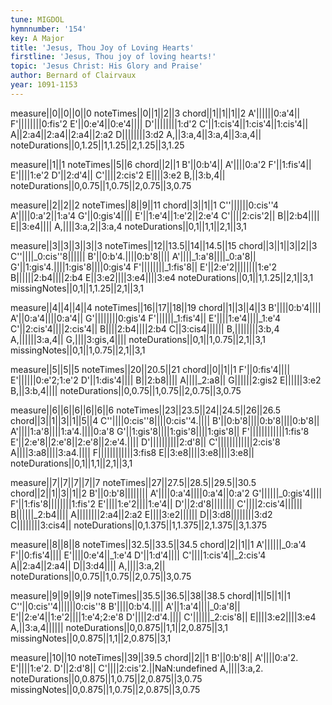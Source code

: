```yaml
---
tune: MIGDOL
hymnnumber: '154'
key: A Major
title: 'Jesus, Thou Joy of Loving Hearts'
firstline: 'Jesus, Thou joy of loving hearts!'
topic: 'Jesus Christ: His Glory and Praise'
author: Bernard of Clairvaux
year: 1091-1153
---
```

measure||0||0||0||0
noteTimes||0||1||2||3
chord||1||1||1||2
A'||||||0:a'4||
F'||||||||0:fis'2
E'||0:e'4||0:e'4||||
D'||||||||1:d'2
C'||1:cis'4||1:cis'4||1:cis'4||
A||2:a4||2:a4||2:a4||2:a2
D||||||||3:d2
A,||3:a,4||3:a,4||3:a,4||
noteDurations||0,1.25||1,1.25||2,1.25||3,1.25

measure||1||1
noteTimes||5||6
chord||2||1
B'||0:b'4||
A'||||0:a'2
F'||1:fis'4||
E'||||1:e'2
D'||2:d'4||
C'||||2:cis'2
E||||3:e2
B,||3:b,4||
noteDurations||0,0.75||1,0.75||2,0.75||3,0.75

measure||2||2||2
noteTimes||8||9||11
chord||3||1||1
C''||||||0:cis''4
A'||||0:a'2||1:a'4
G'||0:gis'4||||
E'||1:e'4||1:e'2||2:e'4
C'||||2:cis'2||
B||2:b4||||
E||3:e4||||
A,||||3:a,2||3:a,4
noteDurations||0,1||1,1||2,1||3,1

measure||3||3||3||3||3
noteTimes||12||13.5||14||14.5||15
chord||3||1||3||2||3
C''||||_0:cis''8||||||
B'||0:b'4.||||0:b'8||||
A'||||_1:a'8||||_0:a'8||
G'||1:gis'4.||||1:gis'8||||0:gis'4
F'||||||||_1:fis'8||
E'||2:e'2||||||||1:e'2
B||||||2:b4||||2:b4
E||3:e2||||3:e4||||3:e4
noteDurations||0,1||1,1.25||2,1||3,1
missingNotes||0,1||1,1.25||2,1||3,1

measure||4||4||4||4
noteTimes||16||17||18||19
chord||1||3||4||3
B'||||0:b'4||||
A'||0:a'4||||0:a'4||
G'||||||||0:gis'4
F'||||||_1:fis'4||
E'||||1:e'4||||_1:e'4
C'||2:cis'4||||2:cis'4||
B||||2:b4||||2:b4
C||3:cis4||||||
B,||||||||3:b,4
A,||||||3:a,4||
G,||||3:gis,4||||
noteDurations||0,1||1,0.75||2,1||3,1
missingNotes||0,1||1,0.75||2,1||3,1

measure||5||5||5
noteTimes||20||20.5||21
chord||0||1||1
F'||0:fis'4||||
E'||||||0:e'2;1:e'2
D'||1:dis'4||||
B||2:b8||||
A||||_2:a8||
G||||||2:gis2
E||||||3:e2
B,||3:b,4||||
noteDurations||0,0.75||1,0.75||2,0.75||3,0.75

measure||6||6||6||6||6||6
noteTimes||23||23.5||24||24.5||26||26.5
chord||3||1||3||1||5||4
C''||||0:cis''8||||0:cis''4.||||
B'||0:b'8||||0:b'8||||0:b'8||
A'||||1:a'8||||1:a'4.||||0:a'8
G'||1:gis'8||||1:gis'8||||1:gis'8||
F'||||||||||||1:fis'8
E'||2:e'8||2:e'8||2:e'8||2:e'4.||||
D'||||||||||2:d'8||
C'||||||||||||2:cis'8
A||||3:a8||||3:a4.||||
F||||||||||||3:fis8
E||3:e8||||3:e8||||3:e8||
noteDurations||0,1||1,1||2,1||3,1

measure||7||7||7||7||7
noteTimes||27||27.5||28.5||29.5||30.5
chord||2||1||3||1||2
B'||0:b'8||||||||
A'||||0:a'4||||0:a'4||0:a'2
G'||||||_0:gis'4||||
F'||1:fis'8||||||||1:fis'2
E'||||1:e'2||||1:e'4||
D'||2:d'8||||||||
C'||||2:cis'4||||||
B||||||_2:b4||||
A||||||||2:a4||2:a2
E||||3:e2||||||
D||3:d8||||||||3:d2
C||||||||3:cis4||
noteDurations||0,1.375||1,1.375||2,1.375||3,1.375

measure||8||8||8
noteTimes||32.5||33.5||34.5
chord||2||1||1
A'||||||_0:a'4
F'||0:fis'4||||
E'||||0:e'4||_1:e'4
D'||1:d'4||||
C'||||1:cis'4||_2:cis'4
A||2:a4||2:a4||
D||3:d4||||
A,||||3:a,2||
noteDurations||0,0.75||1,0.75||2,0.75||3,0.75

measure||9||9||9||9
noteTimes||35.5||36.5||38||38.5
chord||1||5||1||1
C''||0:cis''4||||||0:cis''8
B'||||0:b'4.||||
A'||1:a'4||||_0:a'8||
E'||2:e'4||1:e'2||||1:e'4;2:e'8
D'||||2:d'4.||||
C'||||||_2:cis'8||
E||||3:e2||||3:e4
A,||3:a,4||||||
noteDurations||0,0.875||1,1||2,0.875||3,1
missingNotes||0,0.875||1,1||2,0.875||3,1

measure||10||10
noteTimes||39||39.5
chord||2||1
B'||0:b'8||
A'||||0:a'2.
E'||||1:e'2.
D'||2:d'8||
C'||||2:cis'2.||NaN:undefined
A,||||3:a,2.
noteDurations||0,0.875||1,0.75||2,0.875||3,0.75
missingNotes||0,0.875||1,0.75||2,0.875||3,0.75

